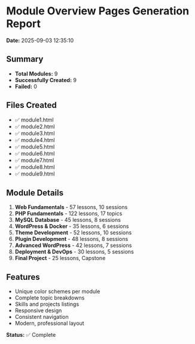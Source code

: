 # Module Overview Pages Generation Report
**Date:** 2025-09-03 12:35:10

## Summary
- **Total Modules:** 9
- **Successfully Created:** 9
- **Failed:** 0

## Files Created
- ✅ module1.html
- ✅ module2.html
- ✅ module3.html
- ✅ module4.html
- ✅ module5.html
- ✅ module6.html
- ✅ module7.html
- ✅ module8.html
- ✅ module9.html

## Module Details
1. **Web Fundamentals** - 57 lessons, 10 sessions
2. **PHP Fundamentals** - 122 lessons, 17 topics  
3. **MySQL Database** - 45 lessons, 8 sessions
4. **WordPress & Docker** - 35 lessons, 6 sessions
5. **Theme Development** - 52 lessons, 10 sessions
6. **Plugin Development** - 48 lessons, 8 sessions
7. **Advanced WordPress** - 42 lessons, 7 sessions
8. **Deployment & DevOps** - 30 lessons, 5 sessions
9. **Final Project** - 25 lessons, Capstone

## Features
- Unique color schemes per module
- Complete topic breakdowns
- Skills and projects listings
- Responsive design
- Consistent navigation
- Modern, professional layout

**Status:** ✅ Complete
